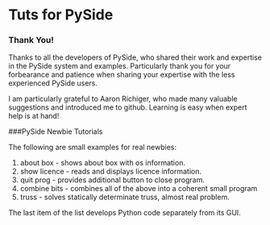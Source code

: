 Tuts for PySide
===============

### Thank You!

Thanks to all the developers of PySide, who shared their work and expertise
in the PySide system and examples. Particularly thank you for your forbearance 
and patience when sharing your expertise with the less experienced PySide users. 

I am particularly grateful to Aaron Richiger, who made many valuable suggestions 
and introduced me to github. Learning is easy when expert help is at hand!

###PySide Newbie Tutorials

The following are small examples for real newbies:

1. about box    - shows about box with os information.
2. show licence - reads and displays licence information.
3. quit prog    - provides additional button to close program.
4. combine bits - combines all of the above into a coherent small program
5. truss - solves statically determinate truss, almost real problem.

The last item of the list develops Python code separately from its GUI. 
 


